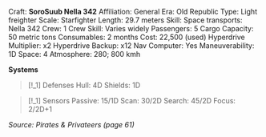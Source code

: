 Craft: **SoroSuub Nella 342**
Affiliation: General
Era: Old Republic
Type: Light freighter
Scale: Starfighter
Length: 29.7 meters
Skill: Space transports: Nella 342
Crew: 1
Crew Skill: Varies widely
Passengers: 5
Cargo Capacity: 50 metric tons
Consumables: 2 months
Cost: 22,500 (used)
Hyperdrive Multiplier: x2
Hyperdrive Backup: x12
Nav Computer: Yes
Maneuverability: 1D
Space: 4
Atmosphere: 280; 800 kmh

**Systems**
> [!_1] Defenses
> Hull: 4D
> Shields: 1D

> [!_1] Sensors
> Passive: 15/1D
> Scan: 30/2D
> Search: 45/2D
> Focus: 2/2D+1



*Source: Pirates & Privateers (page 61)*